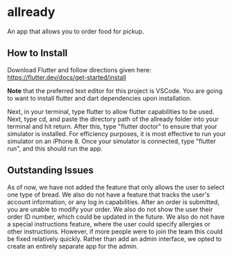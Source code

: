 # allready

An app that allows you to order food for pickup.

## How to Install

Download Flutter and follow directions given here: 
https://flutter.dev/docs/get-started/install

**Note** that the preferred text editor for this project is VSCode. You are going to want to install flutter and dart dependencies upon installation.

Next, in your terminal, type flutter to allow flutter capabilities to be used. Next, type cd, and paste the directory path of the allready folder into your terminal and hit return. After this, type "flutter doctor" to ensure that your simulator is installed. For efficiency purposes, it is most effective to run your simulator on an iPhone 8. Once  your simulator is connected, type "flutter run", and this should run the app. 


## Outstanding Issues
As of now, we have not added the feature that only allows the user to select one type of bread. We also do not have a feature that tracks the user's account information, or any log in capabilities. After an order is submitted, you are unable to modify your order. We also do not show the user their order ID number, which could be updated in the future. We also do not have a special instructions feature, where the user could specify allergies or other instructions. However, if more people were to join the team this could be fixed relatively quickly. Rather than add an admin interface, we opted to create an entirely separate app for the admin.
